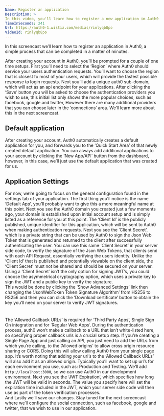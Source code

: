 ```yaml
---
Name: Register an application
Description: >
In this video, you'll learn how to register a new application in Auth0 and how to configure it.
TimeInSeconds: 241
Url: https://auth0-1.wistia.com/medias/rinlyqb8po
VideoId: rinlyqb8po
---
```

In this screencast we’ll learn how to register an application in Auth0, a simple process that can be completed in a matter of minutes.

After creating your account in Auth0, you’ll be prompted for a couple of one time setups.
First you’ll need to select the ‘Region’ where Auth0 should service your users authentication requests.  You’ll want to choose the region that is closest to most of your users, which will provide the fastest possible response to login requests.
Next you’ll add  a unique auth0 sub-domain, which will act as an api endpoint for your applications.
After clicking the ‘Save’ button you will be asked to choose the authentication providers you wish to use, this initial list only shows the more popular choices, such as facebook, google and twitter, However there are many additional providers that you can choose later in the ‘connections’ area.  We’ll learn more about this in the next screencast.

## Default application
After creating your account, Auth0 automatically creates a default application for you, and forwards you to the ‘Quick Start Area’ of that newly created default application.
You can always add additional applications to your account by clicking the ‘New App/API’ button from the dashboard, however, in this case, we’ll just use the default application that was created for us.

## Application Settings
For now, we’re going to focus on the general configuration found in the settings tab of your application.
The first thing you’ll notice is the name ‘Default App’, you’ll probably want to give this a more meaningful name at this point.
Next you see the Auth0 domain you created just a few moments ago, your domain is established upon initial account setup and is simply listed as a reference for you at this point.
The ‘Client Id’ is the publicly published, unique identifier for this application, which will be sent to Auth0 when making authentication requests. 
Next you see the ‘Client Secret’, which is a private string that can be used by Auth0 to sign the Json Web Token that is generated and returned to the client after successfully authenticating the user.
You can use this same ‘Client Secret’ in your server side code, to verify the signature of the Json Web Tokens, that clients send with each API Request, essentially verifying the users identity.
Unlike the ‘Client Id’ that is published and potentially viewable on the client side, the ‘Client Secret’ must not be shared and should be secured on your server.
Using a ‘Client Secret’ isn’t the only option for signing JWT’s, you could choose the asymmetrical cryptography option, which uses a private key to sign the JWT and a public key to verify the signature.  
This would be done by clicking the ‘Show Advanced Settings’ link then changing the ‘JsonWebToken Token Signature Algorithm’ from HS256 to RS256 and then you can click the ‘Download certificate’ button to obtain the key you’ll need on your server to verify JWT signatures.
#
The ‘Allowed Callback URLs’ is required for ‘Third Party Apps’, Single Sign On integration and for ‘Regular Web Apps’. During the authentication process, auth0 won’t make a callback to a URL that isn’t white-listed here, so specifying proper callback urls is a crucial setup step.
If you’re creating a Single Page App and just calling an API, you just need to add the URLs from which you’re calling, to the ‘Allowed origins’ to allow cross origin resource sharing or CORS. Doing this will allow calling Auth0 from your single page app.
It’s worth noting that adding your url’s to the ‘Allowed Callback URLs’ will also add it as an allowed origin.
Typically you’ll want to set up url’s for each environment you use, such as: Production and Testing. We’ll add `http://localhost:3000`, so we can use Auth0 in our development environment.
Next you see the ‘JWT Expiration’, which specifies how long the JWT will be valid in seconds.  The value you specify here will set the expiration time included in the JWT, which your server side code will then use as part of the token verification processes.  
And Lastly we’ll save our changes.
Stay tuned for the next screencast where we’ll configure the social connection, such as facebook, google and twitter, that we wish to use in our application.